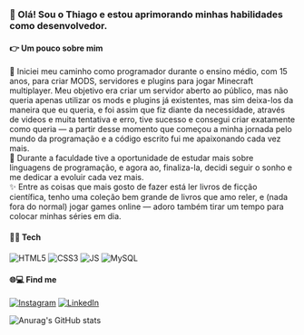 ### 👋 Olá! Sou o Thiago e estou aprimorando minhas habilidades como desenvolvedor.
<h4>👉 Um pouco sobre mim</h4>
🚀 Iniciei meu caminho como programador durante o ensino médio, com 15 anos, para criar MODS, servidores e plugins para jogar Minecraft multiplayer. Meu objetivo era criar um servidor aberto ao público, mas não queria apenas utilizar os mods e plugins já existentes, mas sim deixa-los da maneira que eu queria, e foi assim que fiz diante da necessidade, através de videos e muita tentativa e erro, tive sucesso e consegui criar exatamente como queria —  a partir desse momento que começou a minha jornada pelo mundo da programação e a código escrito fui me apaixonando cada vez mais.<br>
🤍 Durante a faculdade tive a oportunidade de estudar mais sobre linguagens de programação, e agora ao, finaliza-la, decidi seguir o sonho e me dedicar a evoluir cada vez mais.<br>
✨ Entre as coisas que mais gosto de fazer está ler livros de ficção científica, tenho uma coleção bem grande de livros que amo reler, e (nada fora do normal) jogar games online — adoro também tirar um tempo para colocar minhas séries em dia.

<h4>👨‍💻 Tech </h4>
<div style="display: inline_block">
<img align="center" alt="HTML5" src="https://img.shields.io/badge/HTML5-E34F26?style=for-the-badge&logo=html5&logoColor=white"/>
<img align="center" alt="CSS3" src="https://img.shields.io/badge/CSS3-1572B6?style=for-the-badge&logo=css3&logoColor=white"/>
<img align="center" alt="JS" src="https://img.shields.io/badge/JavaScript-F7DF1E?style=for-the-badge&logo=javascript&logoColor=black"/>
<img align="center" alt="MySQL" src="https://img.shields.io/badge/MySQL-00000F?style=for-the-badge&logo=mysql&logoColor=white"/>
</div>
<h4>🌐💻 Find me </h4>
<div style="display: inline_block">

[![Instagram](https://img.shields.io/badge/Instagram-E4405F?style=for-the-badge&logo=instagram&logoColor=white)](https://instagram.com/wendlandthiago)
[![LinkedIn](https://img.shields.io/badge/LinkedIn-0077B5?style=for-the-badge&logo=linkedin&logoColor=white)](https://www.linkedin.com/in/thiagowendland)

</div>

![Anurag's GitHub stats](https://github-readme-stats.vercel.app/api?username=thiagowendland&show_icons=true&theme=radical)




